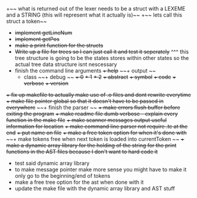 +~~ what is returned out of the lexer needs to be a struct with a LEXEME and a STRING (this will represent what it actually is)~~
+~~ lets call this struct a token~~
+ ~~implement getLineNum~~
+ ~~implement getPos~~
+ ~~make a print function for the structs~~
+ ~~Write up a file for trees so I can just call it and test it seperately~~
^^^ this tree structure is going to be the states stores within other states so the actual tree data structure isnt nescessary 
+ finish the command line arguments 
    ~~+ help~~
    ~~+ output ~~
    + class
    ~~+ debug ~~
        ~~+ 0~~
        ~~+ 1~~
        ~~+ 2~~
    ~~+ abstract~~ 
    ~~+ symbol~~
    ~~+ code~~
    ~~+ verbose~~
    ~~+ version~~ 

~~+ fix up makefile to actually make use of .o files and dont rewrite everytime~~
~~+ make file pointer global so that it doesn't have to be passed in everywhere~~
~~+ finish the parser ~~
~~+ make errors flush buffer before exiting the program~~
~~+ make readme file dumb verbose - explain every function in the make file~~ 
~~+ make scanner messages output useful information for location~~
~~+ make command line parser not require .tc at the end~~ 
~~+ put name on file~~
~~+ make a free token option for when it's done with~~
~~+ make tokens free when next token is loaded into currentToken ~~
~~+ make a dynamic array library for the holding of the string for the print functions in the AST files because I don't want to hard code it~~ 
+ test said dynamic array library 
+ to make message pointer make more sense you might have to make it only go to the beginning/end of tokens 
+ make a free tree option for the ast when done with it
+ update the make file with the dynamic array library and AST stuff
